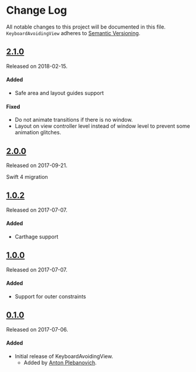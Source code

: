 # Change Log
All notable changes to this project will be documented in this file.
`KeyboardAvoidingView` adheres to [Semantic Versioning](http://semver.org/).

## [2.1.0](https://github.com/APUtils/KeyboardAvoidingView/releases/tag/2.1.0)
Released on 2018-02-15.

#### Added
- Safe area and layout guides support

#### Fixed
- Do not animate transitions if there is no window.
- Layout on view controller level instead of window level to prevent some animation glitches.


## [2.0.0](https://github.com/APUtils/KeyboardAvoidingView/releases/tag/2.0.0)
Released on 2017-09-21.

Swift 4 migration


## [1.0.2](https://github.com/APUtils/KeyboardAvoidingView/releases/tag/1.0.2)
Released on 2017-07-07.

#### Added
- Carthage support


## [1.0.0](https://github.com/APUtils/KeyboardAvoidingView/releases/tag/1.0.0)
Released on 2017-07-07.

#### Added
- Support for outer constraints
  

## [0.1.0](https://github.com/APUtils/KeyboardAvoidingView/releases/tag/0.1.0)
Released on 2017-07-06.

#### Added
- Initial release of KeyboardAvoidingView.
  - Added by [Anton Plebanovich](https://github.com/anton-plebanovich).
